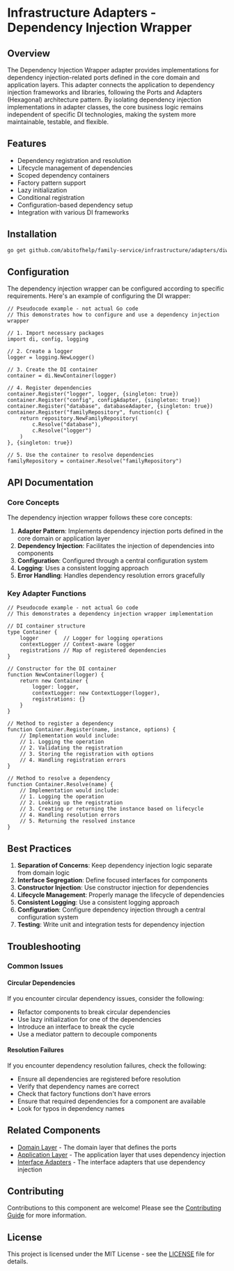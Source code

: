 # Infrastructure Adapters - Dependency Injection Wrapper

## Overview

The Dependency Injection Wrapper adapter provides implementations for dependency injection-related ports defined in the core domain and application layers. This adapter connects the application to dependency injection frameworks and libraries, following the Ports and Adapters (Hexagonal) architecture pattern. By isolating dependency injection implementations in adapter classes, the core business logic remains independent of specific DI technologies, making the system more maintainable, testable, and flexible.

## Features

- Dependency registration and resolution
- Lifecycle management of dependencies
- Scoped dependency containers
- Factory pattern support
- Lazy initialization
- Conditional registration
- Configuration-based dependency setup
- Integration with various DI frameworks

## Installation

```bash
go get github.com/abitofhelp/family-service/infrastructure/adapters/diwrapper
```

## Configuration

The dependency injection wrapper can be configured according to specific requirements. Here's an example of configuring the DI wrapper:

```
// Pseudocode example - not actual Go code
// This demonstrates how to configure and use a dependency injection wrapper

// 1. Import necessary packages
import di, config, logging

// 2. Create a logger
logger = logging.NewLogger()

// 3. Create the DI container
container = di.NewContainer(logger)

// 4. Register dependencies
container.Register("logger", logger, {singleton: true})
container.Register("config", configAdapter, {singleton: true})
container.Register("database", databaseAdapter, {singleton: true})
container.Register("familyRepository", function(c) {
    return repository.NewFamilyRepository(
        c.Resolve("database"),
        c.Resolve("logger")
    )
}, {singleton: true})

// 5. Use the container to resolve dependencies
familyRepository = container.Resolve("familyRepository")
```

## API Documentation

### Core Concepts

The dependency injection wrapper follows these core concepts:

1. **Adapter Pattern**: Implements dependency injection ports defined in the core domain or application layer
2. **Dependency Injection**: Facilitates the injection of dependencies into components
3. **Configuration**: Configured through a central configuration system
4. **Logging**: Uses a consistent logging approach
5. **Error Handling**: Handles dependency resolution errors gracefully

### Key Adapter Functions

```
// Pseudocode example - not actual Go code
// This demonstrates a dependency injection wrapper implementation

// DI container structure
type Container {
    logger        // Logger for logging operations
    contextLogger // Context-aware logger
    registrations // Map of registered dependencies
}

// Constructor for the DI container
function NewContainer(logger) {
    return new Container {
        logger: logger,
        contextLogger: new ContextLogger(logger),
        registrations: {}
    }
}

// Method to register a dependency
function Container.Register(name, instance, options) {
    // Implementation would include:
    // 1. Logging the operation
    // 2. Validating the registration
    // 3. Storing the registration with options
    // 4. Handling registration errors
}

// Method to resolve a dependency
function Container.Resolve(name) {
    // Implementation would include:
    // 1. Logging the operation
    // 2. Looking up the registration
    // 3. Creating or returning the instance based on lifecycle
    // 4. Handling resolution errors
    // 5. Returning the resolved instance
}
```

## Best Practices

1. **Separation of Concerns**: Keep dependency injection logic separate from domain logic
2. **Interface Segregation**: Define focused interfaces for components
3. **Constructor Injection**: Use constructor injection for dependencies
4. **Lifecycle Management**: Properly manage the lifecycle of dependencies
5. **Consistent Logging**: Use a consistent logging approach
6. **Configuration**: Configure dependency injection through a central configuration system
7. **Testing**: Write unit and integration tests for dependency injection

## Troubleshooting

### Common Issues

#### Circular Dependencies

If you encounter circular dependency issues, consider the following:
- Refactor components to break circular dependencies
- Use lazy initialization for one of the dependencies
- Introduce an interface to break the cycle
- Use a mediator pattern to decouple components

#### Resolution Failures

If you encounter dependency resolution failures, check the following:
- Ensure all dependencies are registered before resolution
- Verify that dependency names are correct
- Check that factory functions don't have errors
- Ensure that required dependencies for a component are available
- Look for typos in dependency names

## Related Components

- [Domain Layer](../../core/domain/README.md) - The domain layer that defines the ports
- [Application Layer](../../core/application/README.md) - The application layer that uses dependency injection
- [Interface Adapters](../../interface/adapters/README.md) - The interface adapters that use dependency injection

## Contributing

Contributions to this component are welcome! Please see the [Contributing Guide](../../CONTRIBUTING.md) for more information.

## License

This project is licensed under the MIT License - see the [LICENSE](../../LICENSE) file for details.